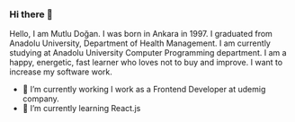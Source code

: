 ### Hi there 👋
Hello, I am Mutlu Doğan. I was born in Ankara in 1997. I graduated from Anadolu University, Department of Health Management. 
I am currently studying at Anadolu University Computer Programming department. 
I am a happy, energetic, fast learner who loves not to buy and improve. I want to increase my software work.
- 🔭 I’m currently working I work as a Frontend Developer at udemig company.
- 🌱 I’m currently learning React.js
